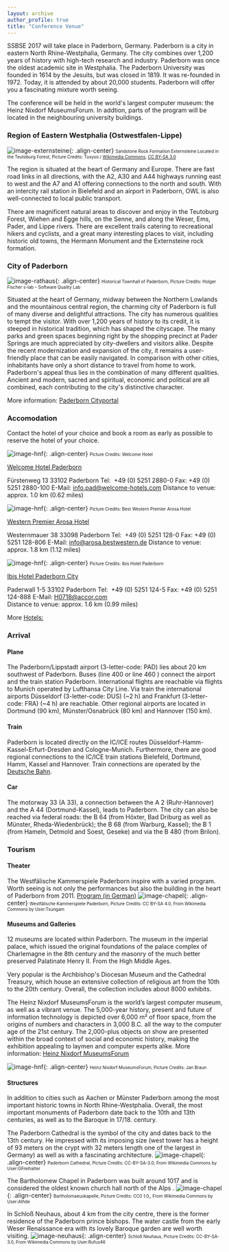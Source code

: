 ```yaml
---
layout: archive
author_profile: true
title: "Conference Venue"
---
```






SSBSE 2017 will take place in Paderborn, Germany. Paderborn is a city in eastern North Rhine-Westphalia, Germany. The city combines over 1,200 years of history with high-tech research and industry. Paderborn was once the oldest academic site in Westphalia. The Paderborn University was founded in 1614 by the Jesuits, but was closed in 1819. It was re-founded in 1972. Today, it is attended by about 20,000 students. Paderborn will offer you a fascinating mixture worth seeing.

The conference will be held in the world's largest computer museum: the Heinz Nixdorf MuseumsForum. 
In addtion, parts of the program will be located in the neighbouring university buildings.
				

### Region of Eastern Westphalia (Ostwestfalen-Lippe)
![image-externsteine](/images/venue/externsteine.png){: .align-center}
<span style="font-size: 10px">Sandstone Rock Formation Externsteine Located in the Teutoburg Forest, Picture Credits: Tuxyso / [Wikimedia Commons](http://https://commons.wikimedia.org/wiki/Main_Page "Wikimedia Commons"), [CC BY-SA 3.0](http://creativecommons.org/licenses/by-sa/3.0 "CC BY-SA 3.0")</span>

The region is situated at the heart of Germany and Europe. There are fast road links in all directions, with the A2, A30 and A44 highways running east to west and the A7 and A1 offering connections to the north and south. With an intercity rail station in Bielefeld and an airport in Paderborn, OWL is also well-connected to local public transport.

There are magnificent natural areas to discover and enjoy in the Teutoburg Forest, Wiehen and Egge hills, on the Senne, and along the Weser, Ems, Pader, and Lippe rivers. There are excellent trails catering to recreational hikers and cyclists, and a great many interesting places to visit, including historic old towns, the Hermann Monument and the Externsteine rock formation.


### City of Paderborn
![image-rathaus](/images/venue/Rathaus_sm_(holger_fischer).jpg){: .align-center}
<span style="font-size: 10px">Historical Townhall of Paderborn, Picture Credits: Holger Fischer s-lab – Software Quality Lab</span>

Situated at the heart of Germany, midway between the Northern Lowlands and the mountainous central region, the charming city of Paderborn is full of many diverse and delightful attractions. The city has numerous qualities to tempt the visitor. With over 1,200 years of history to its credit, it is steeped in historical tradition, which has shaped the cityscape. The many parks and green spaces beginning right by the shopping precinct at Pader Springs are much appreciated by city-dwellers and visitors alike. Despite the recent modernization and expansion of the city, it remains a user-friendly place that can be easily navigated. In comparison with other cities, inhabitants have only a short distance to travel from home to work. Paderborn's appeal thus lies in the combination of many different qualities. Ancient and modern, sacred and spiritual, economic and political are all combined, each contributing to the city's distinctive character.

More information: [Paderborn Cityportal](http://www.paderborn.de/microsite/welcome/index.php "Paderborn Cityportal")






### Accomodation ###
Contact the hotel of your choice and book a room as early as possible to reserve the hotel of your choice.

![image-hnf](/images/venue/hotel_welcome.jpg){: .align-center}
<span style="font-size: 10px">Picture Credits: Welcome Hotel  </span>

[Welcome Hotel Paderborn](http://www.welcome-hotels.com/en/welcomehotel-paderborn/info/ "Welcome Hotel Paderborn")

Fürstenweg 13
33102 Paderborn
Tel:&nbsp;&nbsp;+49 (0) 5251 2880-0
Fax: +49 (0) 5251 2880-100
E-Mail: <a href="mailto:info.pad@welcome-hotels.com">info.pad@welcome-hotels.com</a>
Distance to venue: approx. 1.0 km (0.62 miles)

![image-hnf](/images/venue/hotel_arosa.jpg){: .align-center}
<span style="font-size: 10px">Picture Credits: Best Western Premier Arosa Hotel  </span>

[Western Premier Arosa Hotel](http://book.bestwestern.com/bestwestern/DE/Paderborn-hotels/BEST-WESTERN-PREMIER-Arosa-Hotel/Hotel-Overview.do?propertyCode=95010&disablenav=true&suppressSSLPopup=true&sob=A105&language=en_US "Western Premier Arosa Hotel")

Westernmauer 38
33098 Paderborn
Tel:&nbsp;&nbsp;+49 (0) 5251 128-0
Fax: +49 (0) 5251 128-806
E-Mail: <a href="mailto: info@arosa.bestwestern.de"> info@arosa.bestwestern.de</a>
Distance to venue: approx. 1.8 km (1.12 miles)


![image-hnf](/images/venue/hotel_ibis.jpg){: .align-center}
<span style="font-size: 10px">Picture Credits: Ibis Hotel Paderborn  </span>

[Ibis Hotel Paderborn City](http://www.ibis.com/gb/hotel-0718-ibis-paderborn-city/index.shtml "Ibis Hotel Paderborn")

Paderwall 1-5
33102 Paderborn
Tel:&nbsp;&nbsp;+49 (0) 5251 124-5
Fax: +49 (0) 5251 124-888
E-Mail: <a href="mailto: H0718@accor.com"> H0718@accor.com</a>				
Distance to venue: approx. 1.6 km (0.99 miles)

More [Hotels:](http://www.paderborn.de/microsite/welcome/tourism/hotels_inns_guesthouses.php?p=0,10 "Hotels")

### Arrival ###





#### Plane  ####
The Paderborn/Lippstadt airport (3-letter-code: PAD) lies about 20 km southwest of Paderborn. Buses (line 400 or line 460 ) connect the airport and the train station Paderborn. 
International flights are reachable via flights to Munich operated by Lufthansa City Line. Via train the international airports  Düsseldorf (3-letter-code: DUS) (~2 h) and   Frankfurt (3-letter-code: FRA) (~4 h) are reachable. 
Other regional airports are located in Dortmund (90 km), Münster/Osnabrück (80 km) and Hannover (150 km). 

 #### Train ####
Paderborn is located directly on the IC/ICE routes Düsseldorf-Hamm-Kassel-Erfurt-Dresden and Cologne-Munich. Furthermore, there are good regional connections to the IC/ICE train stations Bielefeld, Dortmund, Hamm, Kassel and Hannover.
Train connections are operated by the [Deutsche Bahn](https://www.bahn.de/p_en/view/ "Deutsche Bahn").

#### Car ####
The motorway 33 (A 33), a connection between the A 2 (Ruhr-Hannover) and the A 44 (Dortmund-Kassel), leads to Paderborn. The city can also be reached via federal roads: the B 64 (from Höxter, Bad Driburg as well as Münster, Rheda-Wiedenbrück); the B 68 (from Warburg, Kassel); the B 1 (from Hameln, Detmold and Soest, Geseke) and via the B 480 (from Brilon).

### Tourism ###

#### Theater ####

The Westfälische Kammerspiele Paderborn inspire with a varied program. Worth seeing is not only the performances but also the  building in the heart of Paderborn from 2011. [Program (in German)](http://www.theater-paderborn.de/final/html/programm_spielplan.php "Program")
![image-chapel](/images/venue/Theater.jpg){: .align-center}
<span style="font-size: 10px">Westfälische Kammerspiele Paderborn, Picture Credits:  CC BY-SA 4.0, From Wikimedia Commons by User:Tsungam  </span>



#### Museums and Galleries ####
12 museums are located within Paderborn.
The museum in the imperial palace, which issued the original foundations of the palace complex of Charlemagne in the 8th century and the masonry of the much better preserved Palatinate Henry II. From the High Middle Ages.

Very popular is the Archbishop's Diocesan Museum and the Cathedral Treasury, which house an extensive collection of religious art from the 10th to the 20th century. Overall, the collection includes about 8000 exhibits.

The Heinz Nixdorf MuseumsForum is the world’s largest computer museum, as well as a vibrant venue. The 5,000-year history, present and future of information technology is depicted over 6,000 m² of floor space, from the origins of numbers and characters in 3,000 B.C. all the way to the computer age of the 21st century. The 2,000-plus objects on show are presented within the broad context of social and economic history, making the exhibition appealing to laymen and computer experts alike.
More information: [Heinz Nixdorf MuseumsForum](http://www.hnf.de/en/home.html "Heinz Nixdorf MuseumsForum")

![image-hnf](/images/venue/HNF-Aussenansicht_sm.jpg){: .align-center}
<span style="font-size: 10px">Heinz Nixdorf MuseumsForum, Picture Credits: Jan Braun  </span>

#### Structures ####

In addition to cities such as Aachen or Münster Paderborn among the most important historic towns in North Rhine-Westphalia. Overall, the most important monuments of Paderborn date back to  the 10th and 13th centuries, as well as to the Baroque in 17/18. century.

The Paderborn Cathedral is the symbol of the city and dates back to the 13th century. He impressed with its 
imposing size (west tower has a height of 93 meters on the crypt with 32 meters length one of the largest in Germany) as well as with a fascinating architecture.
![image-chapel](/images/venue/Paderborn_Dom_Westturm_835.jpg){: .align-center}
<span style="font-size: 10px">Paderborn Cathedral, Picture Credits:  CC-BY-SA-3.0, From Wikimedia Commons by User:GFreihalter  </span>

The Bartholomew Chapel in Paderborn was built around 1017 and is considered the oldest known church hall north of the Alps .
![image-chapel](/images/venue/Bartholomaeuskapelle.JPG){: .align-center}
<span style="font-size: 10px">Bartholomaeuskapelle, Picture Credits:  CC0 1.0,, From Wikimedia Commons by User:Athde  </span>


In Schloß Neuhaus, about 4 km from the city centre, there is the former residence of the Paderborn prince bishops. The water castle from the early Weser Renaissance era with its lovely Baroque garden are well worth visiting.
![image-neuhaus](/images/venue/neuhaus.jpg){: .align-center}
<span style="font-size: 10px">Schloß Neuhaus, Picture Credits: CC-BY-SA-3.0, From Wikimedia Commons by User:Rufus46  </span>